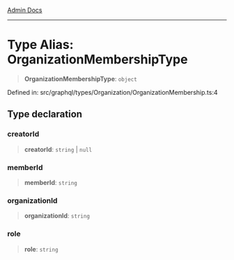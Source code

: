 [Admin Docs](/)

***

# Type Alias: OrganizationMembershipType

> **OrganizationMembershipType**: `object`

Defined in: src/graphql/types/Organization/OrganizationMembership.ts:4

## Type declaration

### creatorId

> **creatorId**: `string` \| `null`

### memberId

> **memberId**: `string`

### organizationId

> **organizationId**: `string`

### role

> **role**: `string`
